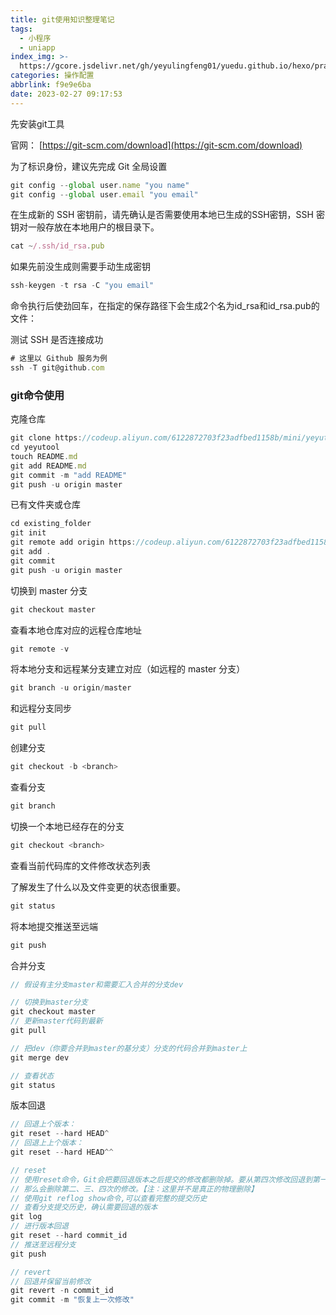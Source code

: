 ```yaml
---
title: git使用知识整理笔记
tags:
  - 小程序
  - uniapp
index_img: >-
  https://gcore.jsdelivr.net/gh/yeyulingfeng01/yuedu.github.io/hexo/prairie-7362991_640.jpg
categories: 操作配置
abbrlink: f9e9e6ba
date: 2023-02-27 09:17:53
---
```


先安装git工具

官网： [https://git-scm.com/download](https://git-scm.com/download)

为了标识身份，建议先完成 Git 全局设置

```js
git config --global user.name "you name" 
git config --global user.email "you email"
```

在生成新的 SSH 密钥前，请先确认是否需要使用本地已生成的SSH密钥，SSH 密钥对一般存放在本地用户的根目录下。

```js
cat ~/.ssh/id_rsa.pub
```

如果先前没生成则需要手动生成密钥

```js
ssh-keygen -t rsa -C "you email"
```

命令执行后使劲回车，在指定的保存路径下会生成2个名为id_rsa和id_rsa.pub的文件：

测试 SSH 是否连接成功

```js
# 这里以 Github 服务为例
ssh -T git@github.com
```

### git命令使用

克隆仓库

```js
git clone https://codeup.aliyun.com/6122872703f23adfbed1158b/mini/yeyutool.git
cd yeyutool
touch README.md
git add README.md
git commit -m "add README"
git push -u origin master
```

已有文件夹或仓库

```js
cd existing_folder
git init
git remote add origin https://codeup.aliyun.com/6122872703f23adfbed1158b/mini/yeyutool.git
git add .
git commit
git push -u origin master
```

切换到 master 分支

```js
git checkout master
```

查看本地仓库对应的远程仓库地址

```js
git remote -v
```

将本地分支和远程某分支建立对应（如远程的 master 分支）

```js
git branch -u origin/master
```

和远程分支同步

```js
git pull
```

创建分支

```js
git checkout -b <branch>
```

查看分支

```js
git branch
```

切换一个本地已经存在的分支

```js
git checkout <branch>
```

查看当前代码库的文件修改状态列表

了解发生了什么以及文件变更的状态很重要。

```js
git status
```

将本地提交推送至远端

```js
git push
```

合并分支

```js
// 假设有主分支master和需要汇入合并的分支dev

// 切换到master分支
git checkout master
// 更新master代码到最新
git pull

// 把dev（你要合并到master的基分支）分支的代码合并到master上
git merge dev

// 查看状态
git status
```

版本回退

```js
// 回退上个版本：
git reset --hard HEAD^
// 回退上上个版本：
git reset --hard HEAD^^

// reset
// 使用reset命令，Git会把要回退版本之后提交的修改都删除掉。要从第四次修改回退到第一次修改，
// 那么会删除第二、三、四次的修改。【注：这里并不是真正的物理删除】
// 使用git reflog show命令,可以查看完整的提交历史
// 查看分支提交历史，确认需要回退的版本
git log
// 进行版本回退
git reset --hard commit_id
// 推送至远程分支
git push

// revert
// 回退并保留当前修改
git revert -n commit_id
git commit -m "恢复上一次修改"
```